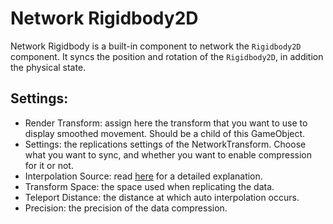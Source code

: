 # Network Rigidbody2D

Network Rigidbody is a built-in component to network the `Rigidbody2D` component. It syncs the position and rotation of the `Rigidbody2D`, in addition the physical state.

## Settings:

- Render Transform: assign here the transform that you want to use to display smoothed movement. Should be a child of this GameObject.
- Settings: the replications settings of the NetworkTransform. Choose what you want to sync, and whether you want to enable compression for it or not.
- Interpolation Source: read [here](../interpolation.md) for a detailed explanation.
- Transform Space: the space used when replicating the data.
- Teleport Distance: the distance at which auto interpolation occurs.
- Precision: the precision of the data compression. 
